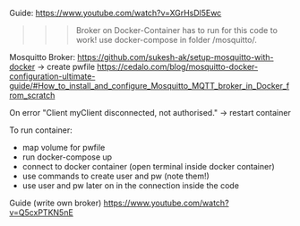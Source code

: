 Guide: https://www.youtube.com/watch?v=XGrHsDl5Ewc

>>> Broker on Docker-Container has to run for this code to work! use docker-compose in folder /mosquitto/.

Mosquitto Broker:
https://github.com/sukesh-ak/setup-mosquitto-with-docker -> create pwfile
https://cedalo.com/blog/mosquitto-docker-configuration-ultimate-guide/#How_to_install_and_configure_Mosquitto_MQTT_broker_in_Docker_from_scratch

On error "Client myClient disconnected, not authorised." -> restart container


To run container:
- map volume for pwfile
- run docker-compose up
- connect to docker container (open terminal inside docker container)
- use commands to create user and pw (note them!)
- use user and pw later on in the connection inside the code


Guide (write own broker) https://www.youtube.com/watch?v=Q5cxPTKN5nE